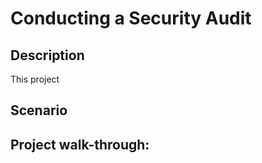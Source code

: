 <h1>Conducting a Security Audit</h1>

<h2>Description</h2>
This project
<h2>Scenario</h2>

<h2>Project walk-through:</h2>


